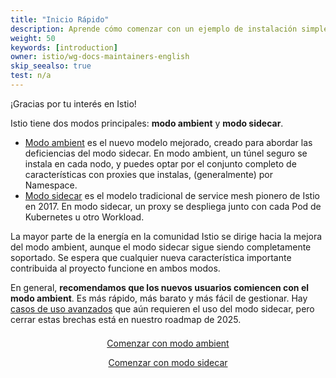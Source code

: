 ```yaml
---
title: "Inicio Rápido"
description: Aprende cómo comenzar con un ejemplo de instalación simple.
weight: 50
keywords: [introduction]
owner: istio/wg-docs-maintainers-english
skip_seealso: true
test: n/a
---
```


¡Gracias por tu interés en Istio!

Istio tiene dos modos principales: **modo ambient** y **modo sidecar**.

* [Modo ambient](/es/docs/overview/dataplane-modes/#ambient-mode) es el nuevo modelo mejorado, creado para abordar las deficiencias del modo sidecar. En modo ambient, un túnel seguro se instala en cada nodo, y puedes optar por el conjunto completo de características con proxies que instalas, (generalmente) por Namespace.
* [Modo sidecar](/es/docs/overview/dataplane-modes/#sidecar-mode) es el modelo tradicional de service mesh pionero de Istio en 2017. En modo sidecar, un proxy se despliega junto con cada Pod de Kubernetes u otro Workload.

La mayor parte de la energía en la comunidad Istio se dirige hacia la mejora del modo ambient, aunque el modo sidecar sigue siendo completamente soportado. Se espera que cualquier nueva característica importante contribuida al proyecto funcione en ambos modos.

En general, **recomendamos que los nuevos usuarios comiencen con el modo ambient**. Es más rápido, más barato y más fácil de gestionar. Hay [casos de uso avanzados](/es/docs/overview/dataplane-modes/#unsupported-features) que aún requieren el uso del modo sidecar, pero cerrar estas brechas está en nuestro roadmap de 2025.

<div style="text-align: center;">
  <div style="display: inline-block;">
    <a href="/es/docs/ambient/getting-started"
       style="display: inline-block; min-width: 18em; margin: 0.5em;"
       class="btn btn--secondary"
       id="get-started-ambient">Comenzar con modo ambient</a>
    <a href="/es/docs/setup/getting-started"
       style="display: inline-block; min-width: 18em; margin: 0.5em;"
       class="btn btn--secondary"
       id="get-started-sidecar">Comenzar con modo sidecar</a>
  </div>
</div>
